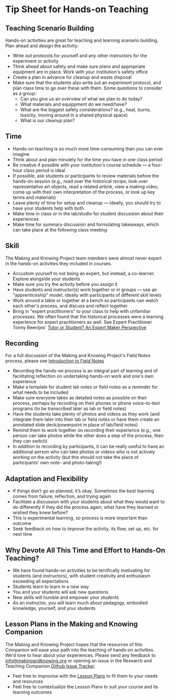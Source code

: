 # Tip Sheet for Hands-on Teaching

## Teaching Scenario Building
Hands-on activities are great for teaching and learning scenario building. Plan ahead and design the activity:
- Write out protocols for yourself and any other instructors for the experiment or activity
- Think ahead about safety and make sure plans and appropriate equipment are in place. Work with your institution's safety office
- Create a plan in advance for cleanup and waste disposal
- Make sure that the students also write out an experiment protocol, and plan class time to go over these with them. Some questions to consider as a group:
    - Can you give us an overview of what we plan to do today?
    - What materials and equippment do we need/have?
    - What are the biggest safety considerations? (e.g., heat, burns, toxicity, moving around in a shared physical space)
    - What is our cleanup plan?
 
## Time
- Hands-on teaching is so much more time-consuming than you can ever imagine
- Think about and plan minutely for the time you have in one class period
- Be creative if possible with your institution's course schedule — a four-hour class period is ideal
- If possible, ask students or participants to review materials before the hands-on session (e.g., read over the historical recipe, look over representative art objects, read a related article, view a making video, come up with their own interpretation of the process, or look up key terms and materials)
- Leave plenty of time for setup and cleanup — ideally, you should try to have your students help with both
- Make time in class or in the lab/studio for student discussion about their experiences
- Make time for summary discussion and formulating takeaways, which can take place at the following class meeting
 
## Skill
The Making and Knowing Project team members were almost never expert in the hands-on activities they included in courses.
- Accustom yourself to not being an expert, but instead, a co-learner. Explore alongside your students
- Make sure you try the activity before you assign it
- Have students and instructor(s) work together or in groups — use an "apprenticeship" model, ideally with participants of different skill levels
- Work around a table or together at a bench so participants can watch each other's process, and discuss and reflect together
- Bring in "expert practitioners" to your class to help with unfamiliar processes. We often found that the historical processes were a learning experience for expert practitioners as well. See Expert Practitioner Tonny Beentjes' [Tutor or Student? An Expert Maker Perspective](https://edition640.makingandknowing.org/#/essays/ann_334_ie_19)

## Recording
For a full discussion of the Making and Knowing Project's Field Notes process, please see [Introduction to Field Notes](/resources/activity-sheets/introduction-fieldnotes/)
- Recording the hands-on process is an integral part of learning and of facilitating reflection on undertaking hands-on work and one's own experience
- Make a template for student lab notes or field notes as a reminder for what needs to be included
- Make sure everyone takes as detailed notes as possible on their process, perhaps by recording on their phones or phone voice-to-text programs (to be transcribed later as lab or field notes)
- Have the students take plenty of photos and videos as they work (and integrate them later into their lab or field notes or have them create an annotated slide deck/powerpoint in place of lab/field notes)
- Remind them to work together on recording their experience (e.g., one person can take photos while the other does a step of the process, then they can switch)
- In addition to recording by participants, it can be really useful to have an additional person who can take photos or videos who is not actively working on the activity (but this should not take the place of participants' own note- and photo-taking!)

## Adaptation and Flexibility
- If things don’t go as planned, it’s okay. Sometimes the best learning comes from failure, reflection, and trying again
- Facilitate a discussion with your students about what they would want to do differently if they did the process again; what have they learned or wished they knew before?
- This is experimental learning, so process is more important than outcome
- Seek feedback on how to improve the activity, its flow, set up, etc. for next time

## Why Devote All This Time and Effort to Hands-On Teaching?
- We have found hands-on activities to be terrifically motivating for students (and instructors), with student creativity and enthusiasm exceeding all expectations
- Students learn to learn in a new way
- You and your students will ask new questions
- New skills will humble and empower your students
- As an instructor, you will learn much about pedagogy, embodied knowledge, yourself, and your students

## Lesson Plans in the Making and Knowing Companion
The Making and Knowing Project hopes that the resources of this Companion will ease your path into the teaching of hands-on activities. We'd love to hear about your experiences. Please send any feedback to info@makingandknowing.org or opening an issue in the Research and Teaching Companion [Github Issue Tracker](https://github.com/cu-mkp/research-teaching-companion/issues). 
- Feel free to improvise with the [Lesson Plans](/resources/activity-sheets/) to fit them to your needs and resources
- Feel free to contextualize the Lesson Plans to suit your course and its learning outcomes
